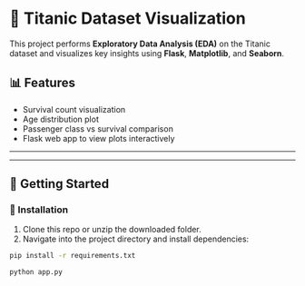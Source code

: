# 🚢 Titanic Dataset Visualization

This project performs **Exploratory Data Analysis (EDA)** on the Titanic dataset and visualizes key insights using **Flask**, **Matplotlib**, and **Seaborn**.

## 📊 Features

- Survival count visualization
- Age distribution plot
- Passenger class vs survival comparison
- Flask web app to view plots interactively

---


---

## 🚀 Getting Started

### 🔧 Installation

1. Clone this repo or unzip the downloaded folder.
2. Navigate into the project directory and install dependencies:

```bash
pip install -r requirements.txt

python app.py


